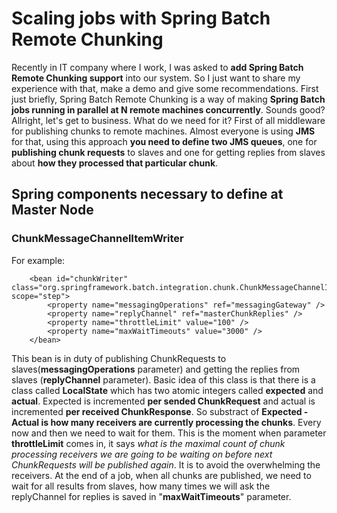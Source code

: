 # Scaling jobs with Spring Batch Remote Chunking #

Recently in IT company where I work, I was asked to **add Spring Batch Remote Chunking support** into our system. So I just want to share my experience with that, make a demo and give some recommendations. First just briefly, Spring Batch Remote Chunking is a way of making **Spring Batch jobs running in parallel at N remote machines concurrently**. Sounds good? Allright, let's get to business. What do we need for it? First of all middleware for publishing chunks to remote machines. Almost everyone is using **JMS** for that, using this approach **you need to define two JMS queues**, one for **publishing chunk requests** to slaves and one for getting replies from slaves about **how they processed that particular chunk**. 

## Spring components necessary to define at Master Node  ##

### ChunkMessageChannelItemWriter ###

For example:

```
    <bean id="chunkWriter" class="org.springframework.batch.integration.chunk.ChunkMessageChannelItemWriter" scope="step">
        <property name="messagingOperations" ref="messagingGateway" />
        <property name="replyChannel" ref="masterChunkReplies" />
        <property name="throttleLimit" value="100" />
        <property name="maxWaitTimeouts" value="3000" />
    </bean>
```

This bean is in duty of publishing ChunkRequests to slaves(**messagingOperations** parameter) and getting the replies from slaves (**replyChannel** parameter). Basic idea of this class is that there is a class called **LocalState** which has two atomic integers called **expected** and **actual**. Expected is incremented **per sended ChunkRequest** and actual is incremented **per received ChunkResponse**. So substract of **Expected - Actual is how many receivers are currently processing the chunks**. Every now and then we need to wait for them. This is the moment when parameter **throttleLimit** comes in, it says *what is the maximal count of chunk processing receivers we are going to be waiting on before next ChunkRequests will be published again*. It is to avoid the overwhelming the receivers. At the end of a job, when all chunks are published, we need to wait for all results from slaves, how many times we will ask the replyChannel for replies is saved in "**maxWaitTimeouts**" parameter.